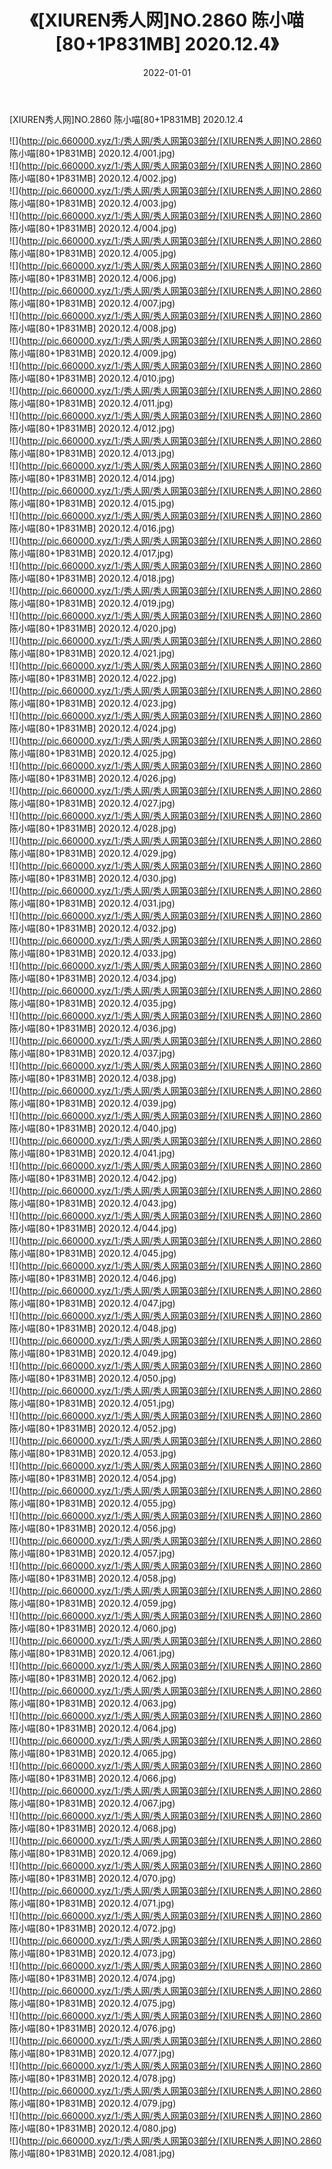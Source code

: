 ﻿---
layout: post
title:  《[XIUREN秀人网]NO.2860 陈小喵[80+1P831MB] 2020.12.4》
date:   2022-01-01
img: http://pic.660000.xyz/1:/秀人网/秀人网第03部分/[XIUREN秀人网]NO.2860 陈小喵[80+1P831MB] 2020.12.4/000.jpg
categories: [美女, 清纯, 唯美]
---

[XIUREN秀人网]NO.2860 陈小喵[80+1P831MB] 2020.12.4

 ![](http://pic.660000.xyz/1:/秀人网/秀人网第03部分/[XIUREN秀人网]NO.2860 陈小喵[80+1P831MB] 2020.12.4/001.jpg) <br>![](http://pic.660000.xyz/1:/秀人网/秀人网第03部分/[XIUREN秀人网]NO.2860 陈小喵[80+1P831MB] 2020.12.4/002.jpg) <br>![](http://pic.660000.xyz/1:/秀人网/秀人网第03部分/[XIUREN秀人网]NO.2860 陈小喵[80+1P831MB] 2020.12.4/003.jpg) <br>![](http://pic.660000.xyz/1:/秀人网/秀人网第03部分/[XIUREN秀人网]NO.2860 陈小喵[80+1P831MB] 2020.12.4/004.jpg) <br>![](http://pic.660000.xyz/1:/秀人网/秀人网第03部分/[XIUREN秀人网]NO.2860 陈小喵[80+1P831MB] 2020.12.4/005.jpg) <br>![](http://pic.660000.xyz/1:/秀人网/秀人网第03部分/[XIUREN秀人网]NO.2860 陈小喵[80+1P831MB] 2020.12.4/006.jpg) <br>![](http://pic.660000.xyz/1:/秀人网/秀人网第03部分/[XIUREN秀人网]NO.2860 陈小喵[80+1P831MB] 2020.12.4/007.jpg) <br>![](http://pic.660000.xyz/1:/秀人网/秀人网第03部分/[XIUREN秀人网]NO.2860 陈小喵[80+1P831MB] 2020.12.4/008.jpg) <br>![](http://pic.660000.xyz/1:/秀人网/秀人网第03部分/[XIUREN秀人网]NO.2860 陈小喵[80+1P831MB] 2020.12.4/009.jpg) <br>![](http://pic.660000.xyz/1:/秀人网/秀人网第03部分/[XIUREN秀人网]NO.2860 陈小喵[80+1P831MB] 2020.12.4/010.jpg) <br>![](http://pic.660000.xyz/1:/秀人网/秀人网第03部分/[XIUREN秀人网]NO.2860 陈小喵[80+1P831MB] 2020.12.4/011.jpg) <br>![](http://pic.660000.xyz/1:/秀人网/秀人网第03部分/[XIUREN秀人网]NO.2860 陈小喵[80+1P831MB] 2020.12.4/012.jpg) <br>![](http://pic.660000.xyz/1:/秀人网/秀人网第03部分/[XIUREN秀人网]NO.2860 陈小喵[80+1P831MB] 2020.12.4/013.jpg) <br>![](http://pic.660000.xyz/1:/秀人网/秀人网第03部分/[XIUREN秀人网]NO.2860 陈小喵[80+1P831MB] 2020.12.4/014.jpg) <br>![](http://pic.660000.xyz/1:/秀人网/秀人网第03部分/[XIUREN秀人网]NO.2860 陈小喵[80+1P831MB] 2020.12.4/015.jpg) <br>![](http://pic.660000.xyz/1:/秀人网/秀人网第03部分/[XIUREN秀人网]NO.2860 陈小喵[80+1P831MB] 2020.12.4/016.jpg) <br>![](http://pic.660000.xyz/1:/秀人网/秀人网第03部分/[XIUREN秀人网]NO.2860 陈小喵[80+1P831MB] 2020.12.4/017.jpg) <br>![](http://pic.660000.xyz/1:/秀人网/秀人网第03部分/[XIUREN秀人网]NO.2860 陈小喵[80+1P831MB] 2020.12.4/018.jpg) <br>![](http://pic.660000.xyz/1:/秀人网/秀人网第03部分/[XIUREN秀人网]NO.2860 陈小喵[80+1P831MB] 2020.12.4/019.jpg) <br>![](http://pic.660000.xyz/1:/秀人网/秀人网第03部分/[XIUREN秀人网]NO.2860 陈小喵[80+1P831MB] 2020.12.4/020.jpg) <br>![](http://pic.660000.xyz/1:/秀人网/秀人网第03部分/[XIUREN秀人网]NO.2860 陈小喵[80+1P831MB] 2020.12.4/021.jpg) <br>![](http://pic.660000.xyz/1:/秀人网/秀人网第03部分/[XIUREN秀人网]NO.2860 陈小喵[80+1P831MB] 2020.12.4/022.jpg) <br>![](http://pic.660000.xyz/1:/秀人网/秀人网第03部分/[XIUREN秀人网]NO.2860 陈小喵[80+1P831MB] 2020.12.4/023.jpg) <br>![](http://pic.660000.xyz/1:/秀人网/秀人网第03部分/[XIUREN秀人网]NO.2860 陈小喵[80+1P831MB] 2020.12.4/024.jpg) <br>![](http://pic.660000.xyz/1:/秀人网/秀人网第03部分/[XIUREN秀人网]NO.2860 陈小喵[80+1P831MB] 2020.12.4/025.jpg) <br>![](http://pic.660000.xyz/1:/秀人网/秀人网第03部分/[XIUREN秀人网]NO.2860 陈小喵[80+1P831MB] 2020.12.4/026.jpg) <br>![](http://pic.660000.xyz/1:/秀人网/秀人网第03部分/[XIUREN秀人网]NO.2860 陈小喵[80+1P831MB] 2020.12.4/027.jpg) <br>![](http://pic.660000.xyz/1:/秀人网/秀人网第03部分/[XIUREN秀人网]NO.2860 陈小喵[80+1P831MB] 2020.12.4/028.jpg) <br>![](http://pic.660000.xyz/1:/秀人网/秀人网第03部分/[XIUREN秀人网]NO.2860 陈小喵[80+1P831MB] 2020.12.4/029.jpg) <br>![](http://pic.660000.xyz/1:/秀人网/秀人网第03部分/[XIUREN秀人网]NO.2860 陈小喵[80+1P831MB] 2020.12.4/030.jpg) <br>![](http://pic.660000.xyz/1:/秀人网/秀人网第03部分/[XIUREN秀人网]NO.2860 陈小喵[80+1P831MB] 2020.12.4/031.jpg) <br>![](http://pic.660000.xyz/1:/秀人网/秀人网第03部分/[XIUREN秀人网]NO.2860 陈小喵[80+1P831MB] 2020.12.4/032.jpg) <br>![](http://pic.660000.xyz/1:/秀人网/秀人网第03部分/[XIUREN秀人网]NO.2860 陈小喵[80+1P831MB] 2020.12.4/033.jpg) <br>![](http://pic.660000.xyz/1:/秀人网/秀人网第03部分/[XIUREN秀人网]NO.2860 陈小喵[80+1P831MB] 2020.12.4/034.jpg) <br>![](http://pic.660000.xyz/1:/秀人网/秀人网第03部分/[XIUREN秀人网]NO.2860 陈小喵[80+1P831MB] 2020.12.4/035.jpg) <br>![](http://pic.660000.xyz/1:/秀人网/秀人网第03部分/[XIUREN秀人网]NO.2860 陈小喵[80+1P831MB] 2020.12.4/036.jpg) <br>![](http://pic.660000.xyz/1:/秀人网/秀人网第03部分/[XIUREN秀人网]NO.2860 陈小喵[80+1P831MB] 2020.12.4/037.jpg) <br>![](http://pic.660000.xyz/1:/秀人网/秀人网第03部分/[XIUREN秀人网]NO.2860 陈小喵[80+1P831MB] 2020.12.4/038.jpg) <br>![](http://pic.660000.xyz/1:/秀人网/秀人网第03部分/[XIUREN秀人网]NO.2860 陈小喵[80+1P831MB] 2020.12.4/039.jpg) <br>![](http://pic.660000.xyz/1:/秀人网/秀人网第03部分/[XIUREN秀人网]NO.2860 陈小喵[80+1P831MB] 2020.12.4/040.jpg) <br>![](http://pic.660000.xyz/1:/秀人网/秀人网第03部分/[XIUREN秀人网]NO.2860 陈小喵[80+1P831MB] 2020.12.4/041.jpg) <br>![](http://pic.660000.xyz/1:/秀人网/秀人网第03部分/[XIUREN秀人网]NO.2860 陈小喵[80+1P831MB] 2020.12.4/042.jpg) <br>![](http://pic.660000.xyz/1:/秀人网/秀人网第03部分/[XIUREN秀人网]NO.2860 陈小喵[80+1P831MB] 2020.12.4/043.jpg) <br>![](http://pic.660000.xyz/1:/秀人网/秀人网第03部分/[XIUREN秀人网]NO.2860 陈小喵[80+1P831MB] 2020.12.4/044.jpg) <br>![](http://pic.660000.xyz/1:/秀人网/秀人网第03部分/[XIUREN秀人网]NO.2860 陈小喵[80+1P831MB] 2020.12.4/045.jpg) <br>![](http://pic.660000.xyz/1:/秀人网/秀人网第03部分/[XIUREN秀人网]NO.2860 陈小喵[80+1P831MB] 2020.12.4/046.jpg) <br>![](http://pic.660000.xyz/1:/秀人网/秀人网第03部分/[XIUREN秀人网]NO.2860 陈小喵[80+1P831MB] 2020.12.4/047.jpg) <br>![](http://pic.660000.xyz/1:/秀人网/秀人网第03部分/[XIUREN秀人网]NO.2860 陈小喵[80+1P831MB] 2020.12.4/048.jpg) <br>![](http://pic.660000.xyz/1:/秀人网/秀人网第03部分/[XIUREN秀人网]NO.2860 陈小喵[80+1P831MB] 2020.12.4/049.jpg) <br>![](http://pic.660000.xyz/1:/秀人网/秀人网第03部分/[XIUREN秀人网]NO.2860 陈小喵[80+1P831MB] 2020.12.4/050.jpg) <br>![](http://pic.660000.xyz/1:/秀人网/秀人网第03部分/[XIUREN秀人网]NO.2860 陈小喵[80+1P831MB] 2020.12.4/051.jpg) <br>![](http://pic.660000.xyz/1:/秀人网/秀人网第03部分/[XIUREN秀人网]NO.2860 陈小喵[80+1P831MB] 2020.12.4/052.jpg) <br>![](http://pic.660000.xyz/1:/秀人网/秀人网第03部分/[XIUREN秀人网]NO.2860 陈小喵[80+1P831MB] 2020.12.4/053.jpg) <br>![](http://pic.660000.xyz/1:/秀人网/秀人网第03部分/[XIUREN秀人网]NO.2860 陈小喵[80+1P831MB] 2020.12.4/054.jpg) <br>![](http://pic.660000.xyz/1:/秀人网/秀人网第03部分/[XIUREN秀人网]NO.2860 陈小喵[80+1P831MB] 2020.12.4/055.jpg) <br>![](http://pic.660000.xyz/1:/秀人网/秀人网第03部分/[XIUREN秀人网]NO.2860 陈小喵[80+1P831MB] 2020.12.4/056.jpg) <br>![](http://pic.660000.xyz/1:/秀人网/秀人网第03部分/[XIUREN秀人网]NO.2860 陈小喵[80+1P831MB] 2020.12.4/057.jpg) <br>![](http://pic.660000.xyz/1:/秀人网/秀人网第03部分/[XIUREN秀人网]NO.2860 陈小喵[80+1P831MB] 2020.12.4/058.jpg) <br>![](http://pic.660000.xyz/1:/秀人网/秀人网第03部分/[XIUREN秀人网]NO.2860 陈小喵[80+1P831MB] 2020.12.4/059.jpg) <br>![](http://pic.660000.xyz/1:/秀人网/秀人网第03部分/[XIUREN秀人网]NO.2860 陈小喵[80+1P831MB] 2020.12.4/060.jpg) <br>![](http://pic.660000.xyz/1:/秀人网/秀人网第03部分/[XIUREN秀人网]NO.2860 陈小喵[80+1P831MB] 2020.12.4/061.jpg) <br>![](http://pic.660000.xyz/1:/秀人网/秀人网第03部分/[XIUREN秀人网]NO.2860 陈小喵[80+1P831MB] 2020.12.4/062.jpg) <br>![](http://pic.660000.xyz/1:/秀人网/秀人网第03部分/[XIUREN秀人网]NO.2860 陈小喵[80+1P831MB] 2020.12.4/063.jpg) <br>![](http://pic.660000.xyz/1:/秀人网/秀人网第03部分/[XIUREN秀人网]NO.2860 陈小喵[80+1P831MB] 2020.12.4/064.jpg) <br>![](http://pic.660000.xyz/1:/秀人网/秀人网第03部分/[XIUREN秀人网]NO.2860 陈小喵[80+1P831MB] 2020.12.4/065.jpg) <br>![](http://pic.660000.xyz/1:/秀人网/秀人网第03部分/[XIUREN秀人网]NO.2860 陈小喵[80+1P831MB] 2020.12.4/066.jpg) <br>![](http://pic.660000.xyz/1:/秀人网/秀人网第03部分/[XIUREN秀人网]NO.2860 陈小喵[80+1P831MB] 2020.12.4/067.jpg) <br>![](http://pic.660000.xyz/1:/秀人网/秀人网第03部分/[XIUREN秀人网]NO.2860 陈小喵[80+1P831MB] 2020.12.4/068.jpg) <br>![](http://pic.660000.xyz/1:/秀人网/秀人网第03部分/[XIUREN秀人网]NO.2860 陈小喵[80+1P831MB] 2020.12.4/069.jpg) <br>![](http://pic.660000.xyz/1:/秀人网/秀人网第03部分/[XIUREN秀人网]NO.2860 陈小喵[80+1P831MB] 2020.12.4/070.jpg) <br>![](http://pic.660000.xyz/1:/秀人网/秀人网第03部分/[XIUREN秀人网]NO.2860 陈小喵[80+1P831MB] 2020.12.4/071.jpg) <br>![](http://pic.660000.xyz/1:/秀人网/秀人网第03部分/[XIUREN秀人网]NO.2860 陈小喵[80+1P831MB] 2020.12.4/072.jpg) <br>![](http://pic.660000.xyz/1:/秀人网/秀人网第03部分/[XIUREN秀人网]NO.2860 陈小喵[80+1P831MB] 2020.12.4/073.jpg) <br>![](http://pic.660000.xyz/1:/秀人网/秀人网第03部分/[XIUREN秀人网]NO.2860 陈小喵[80+1P831MB] 2020.12.4/074.jpg) <br>![](http://pic.660000.xyz/1:/秀人网/秀人网第03部分/[XIUREN秀人网]NO.2860 陈小喵[80+1P831MB] 2020.12.4/075.jpg) <br>![](http://pic.660000.xyz/1:/秀人网/秀人网第03部分/[XIUREN秀人网]NO.2860 陈小喵[80+1P831MB] 2020.12.4/076.jpg) <br>![](http://pic.660000.xyz/1:/秀人网/秀人网第03部分/[XIUREN秀人网]NO.2860 陈小喵[80+1P831MB] 2020.12.4/077.jpg) <br>![](http://pic.660000.xyz/1:/秀人网/秀人网第03部分/[XIUREN秀人网]NO.2860 陈小喵[80+1P831MB] 2020.12.4/078.jpg) <br>![](http://pic.660000.xyz/1:/秀人网/秀人网第03部分/[XIUREN秀人网]NO.2860 陈小喵[80+1P831MB] 2020.12.4/079.jpg) <br>![](http://pic.660000.xyz/1:/秀人网/秀人网第03部分/[XIUREN秀人网]NO.2860 陈小喵[80+1P831MB] 2020.12.4/080.jpg) <br>![](http://pic.660000.xyz/1:/秀人网/秀人网第03部分/[XIUREN秀人网]NO.2860 陈小喵[80+1P831MB] 2020.12.4/081.jpg) <br>
